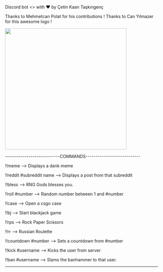 Discord bot <> with ❤️ by Çetin Kaan Taşkıngenç

Thanks to Mehmetcan Polat for his contributions !
Thanks to Can Yılmazer for this awesome logo !

<img src="images/noodle.png" width="400" height="400">

----------------------------COMMANDS----------------------------

!!meme -->   Displays a dank meme

!!reddit #subreddit name -->   Displays a post from that subreddit

!!bless -->   RNG Gods blesses you.

!!roll #number -->   Random number between 1 and #number

!!case --> Open a csgo case

!!bj --> Start blackjack game

!!rps -->   Rock Paper Scissors

!!rr -->   Russian Roulette

!!countdown #number -->   Sets a countdown from #number

!!kick #username -->   Kicks the user from server

!!ban #username -->   Slams the banhammer to that user.

-----------------------------------------------------------------------
